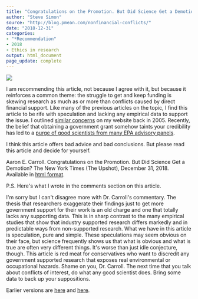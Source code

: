 ```yaml
---
title: "Congratulations on the Promotion. But Did Science Get a Demotion?"
author: "Steve Simon"
source: "http://blog.pmean.com/nonfinancial-conflicts/"
date: "2018-12-31"
categories:
- "*Recommendation"
- 2018
- Ethics in research
output: html_document
page_update: complete
---
```


![](http://www.pmean.com/new-images/18/nonfinancial-conflicts01.png)

<!---More--->

I am recommending this article, not because I agree with it, but because it reinforces a common theme: the struggle to get and keep funding is skewing research as much as or more than conflicts caused by direct financial support. Like many of the previous articles on the topic, I find this article to be rife with speculation and lacking any empirical data to support the issue. I outlined [similar concerns][sim3] on my website back in 2005. Recently, the belief that obtaining a government grant somehow taints your credibility has led to a [purge of good scientists from many EPA advisory panels][cor1].

I think this article offers bad advice and bad conclusions. But please read this article and decide for yourself.

Aaron E. Carroll. Congratulations on the Promotion. But Did Science Get a Demotion? The New York Times (The Upshot), December 31, 2018. Available in [html format][car1].

P.S. Here's what I wrote in the comments section on this article.

I'm sorry but I can't disagree more with Dr. Carroll's commentary. The thesis that researchers exaggerate their findings just to get more government support for their work is an old charge and one that totally lacks any supporting data. This is in sharp contrast to the many empirical studies that show that industry supported research differs markedly and in predictable ways from non-supported research. What we have in this article is speculation, pure and simple. These speculations may seem obvious on their face, but science frequently shows us that what is obvious and what is true are often very different things. It's worse than just idle conjecture, though. This article is red meat for conservatives who want to discredit any government supported research that exposes real environmental or occupational hazards. Shame on you, Dr. Carroll. The next time that you talk about conflicts of interest, do what any good scientist does. Bring some data to back up your suppositions.

[sim3]: http://new.pmean.com/intellectual-coi/
[car1]: https://www.nytimes.com/2018/12/31/upshot/congratulations-on-the-promotion-but-did-science-get-a-demotion.html
[cor1]: https://www.science.org/content/article/trump-s-epa-has-blocked-agency-grantees-serving-science-advisory-panels-here-what-it
Earlier versions are [here][sim1] and [here][sim2].
 
[sim1]: http://blog.pmean.com/nonfinancial-conflicts/
[sim2]: http://new.pmean.com/nonfinancial-conflicts/
 
